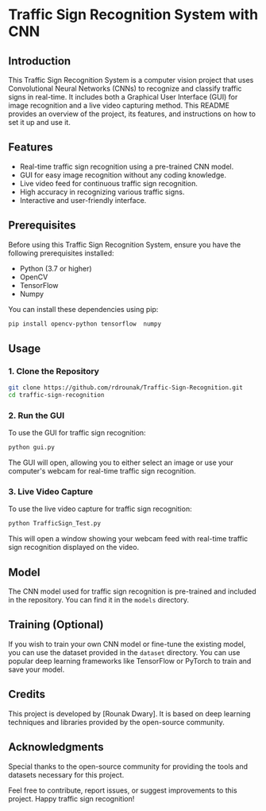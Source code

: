 # Traffic Sign Recognition System with CNN

## Introduction

This Traffic Sign Recognition System is a computer vision project that uses Convolutional Neural Networks (CNNs) to recognize and classify traffic signs in real-time. It includes both a Graphical User Interface (GUI) for image recognition and a live video capturing method. This README provides an overview of the project, its features, and instructions on how to set it up and use it.

## Features

- Real-time traffic sign recognition using a pre-trained CNN model.
- GUI for easy image recognition without any coding knowledge.
- Live video feed for continuous traffic sign recognition.
- High accuracy in recognizing various traffic signs.
- Interactive and user-friendly interface.

## Prerequisites

Before using this Traffic Sign Recognition System, ensure you have the following prerequisites installed:

- Python (3.7 or higher)
- OpenCV
- TensorFlow
- Numpy

You can install these dependencies using pip:

```bash
pip install opencv-python tensorflow  numpy
```

## Usage

### 1. Clone the Repository

```bash
git clone https://github.com/rdrounak/Traffic-Sign-Recognition.git
cd traffic-sign-recognition
```

### 2. Run the GUI

To use the GUI for traffic sign recognition:

```bash
python gui.py
```

The GUI will open, allowing you to either select an image or use your computer's webcam for real-time traffic sign recognition.

### 3. Live Video Capture

To use the live video capture for traffic sign recognition:

```bash
python TrafficSign_Test.py
```

This will open a window showing your webcam feed with real-time traffic sign recognition displayed on the video.

## Model

The CNN model used for traffic sign recognition is pre-trained and included in the repository. You can find it in the `models` directory.

## Training (Optional)

If you wish to train your own CNN model or fine-tune the existing model, you can use the dataset provided in the `dataset` directory. You can use popular deep learning frameworks like TensorFlow or PyTorch to train and save your model.

## Credits

This project is developed by [Rounak Dwary]. It is based on deep learning techniques and libraries provided by the open-source community.


## Acknowledgments

Special thanks to the open-source community for providing the tools and datasets necessary for this project.

Feel free to contribute, report issues, or suggest improvements to this project. Happy traffic sign recognition!
